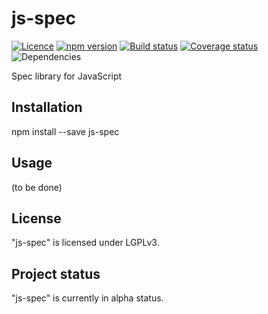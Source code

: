 # js-spec

[![Licence](https://img.shields.io/badge/licence-LGPLv3-blue.svg?style=flat)](https://github.com/js-works/js-spec/blob/master/LICENSE)
[![npm version](https://img.shields.io/npm/v/js-spec.svg?style=flat)](https://www.npmjs.com/package/js-spec)
[![Build status](https://travis-ci.com/js-works/js-spec.svg)](https://travis-ci.org/js-works/js-spec)
[![Coverage status](https://coveralls.io/repos/github/js-works/js-spec/badge.svg?branch=master)](https://coveralls.io/github/js-works/js-spec?branch=master)
![Dependencies](https://img.shields.io/badge/dependencies-none-green.svg?style=flat)

Spec library for JavaScript

## Installation

npm install --save js-spec

## Usage

(to be done)

## License

"js-spec" is licensed under LGPLv3.

## Project status

"js-spec" is currently in alpha status.